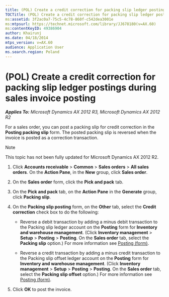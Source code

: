 ```yaml
---
title: (POL) Create a credit correction for packing slip ledger postings during sales invoice posting
TOCTitle: (POL) Create a credit correction for packing slip ledger postings during sales invoice posting
ms:assetid: 3f2ac0a7-75c5-4c78-860f-c542dea3001e
ms:mtpsurl: https://technet.microsoft.com/library/JJ678180(v=AX.60)
ms:contentKeyID: 49386904
author: Khairunj
ms.date: 04/18/2014
mtps_version: v=AX.60
audience: Application User
ms.search.region: Poland
---
```


# (POL) Create a credit correction for packing slip ledger postings during sales invoice posting 


_**Applies To:** Microsoft Dynamics AX 2012 R3, Microsoft Dynamics AX 2012 R2_

For a sales order, you can post a packing slip for credit correction in the **Posting packing slip** form. The posted packing slip is reversed when the invoice is posted as a correction transaction.


> [!NOTE]
> <P>This topic has not been fully updated for Microsoft Dynamics AX 2012 R2.</P>



1.  Click **Accounts receivable** \> **Common** \> **Sales orders** \> **All sales orders**. On the **Action Pane**, in the **New** group, click **Sales order**.

2.  On the **Sales order** form, click the **Pick and pack** tab.

3.  On the **Pick and pack** tab, on the **Action Pane** in the **Generate** group, click **Packing slip**.

4.  On the **Packing slip posting** form, on the **Other** tab, select the **Credit correction** check box to do the following:
    
      - Reverse a debit transaction by adding a minus debit transaction to the Packing slip ledger account on the **Posting** form for **Inventory and warehouse management**. (Click **Inventory management** \> **Setup** \> **Posting** \> **Posting**. On the **Sales order** tab, select the **Packing slip** option.) For more information see [Posting (form)](https://technet.microsoft.com/library/aa551718\(v=ax.60\)).
    
      - Reverse a credit transaction by adding a minus credit transaction to the Packing slip offset ledger account on the **Posting** form for **Inventory and warehouse management**. (Click **Inventory management** \> **Setup** \> **Posting** \> **Posting**. On the **Sales order** tab, select the **Packing slip offset** option.) For more information see [Posting (form)](https://technet.microsoft.com/library/aa551718\(v=ax.60\)).

5.  Click **OK** to post the invoice.

  


